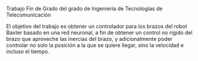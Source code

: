 Trabajo Fin de Grado del grado de Ingeniería de Tecnologías de Telecomunicación

El objetivo del trabajo es obtener un controlador para los brazos del robot Baxter
basado en una red neuronal, a fin de obtener un control no rígido del brazo que 
aproveche las inercias del brazo, y adicionalmente poder controlar no solo la 
posición a la que se quiere llegar, sino la velocidad e incluso el tiempo.